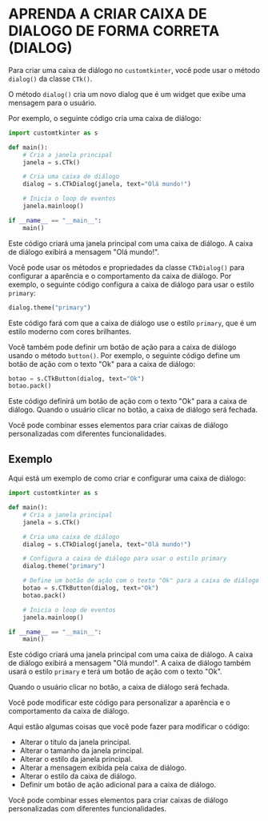 # APRENDA A CRIAR CAIXA DE DIALOGO DE FORMA CORRETA (DIALOG)
Para criar uma caixa de diálogo no `customtkinter`, você pode usar o método `dialog()` da classe `CTk()`.

O método `dialog()` cria um novo dialog que é um widget que exibe uma mensagem para o usuário.

Por exemplo, o seguinte código cria uma caixa de diálogo:

```python
import customtkinter as s

def main():
    # Cria a janela principal
    janela = s.CTk()

    # Cria uma caixa de diálogo
    dialog = s.CTkDialog(janela, text="Olá mundo!")

    # Inicia o loop de eventos
    janela.mainloop()

if __name__ == "__main__":
    main()
```

Este código criará uma janela principal com uma caixa de diálogo. A caixa de diálogo exibirá a mensagem "Olá mundo!".

Você pode usar os métodos e propriedades da classe `CTkDialog()` para configurar a aparência e o comportamento da caixa de diálogo. Por exemplo, o seguinte código configura a caixa de diálogo para usar o estilo `primary`:

```python
dialog.theme("primary")
```

Este código fará com que a caixa de diálogo use o estilo `primary`, que é um estilo moderno com cores brilhantes.

Você também pode definir um botão de ação para a caixa de diálogo usando o método `button()`. Por exemplo, o seguinte código define um botão de ação com o texto "Ok" para a caixa de diálogo:

```python
botao = s.CTkButton(dialog, text="Ok")
botao.pack()
```

Este código definirá um botão de ação com o texto "Ok" para a caixa de diálogo. Quando o usuário clicar no botão, a caixa de diálogo será fechada.

Você pode combinar esses elementos para criar caixas de diálogo personalizadas com diferentes funcionalidades.

## Exemplo

Aqui está um exemplo de como criar e configurar uma caixa de diálogo:

```python
import customtkinter as s

def main():
    # Cria a janela principal
    janela = s.CTk()

    # Cria uma caixa de diálogo
    dialog = s.CTkDialog(janela, text="Olá mundo!")

    # Configura a caixa de diálogo para usar o estilo primary
    dialog.theme("primary")

    # Define um botão de ação com o texto "Ok" para a caixa de diálogo
    botao = s.CTkButton(dialog, text="Ok")
    botao.pack()

    # Inicia o loop de eventos
    janela.mainloop()

if __name__ == "__main__":
    main()
```

Este código criará uma janela principal com uma caixa de diálogo. A caixa de diálogo exibirá a mensagem "Olá mundo!". A caixa de diálogo também usará o estilo `primary` e terá um botão de ação com o texto "Ok".

Quando o usuário clicar no botão, a caixa de diálogo será fechada.

Você pode modificar este código para personalizar a aparência e o comportamento da caixa de diálogo.

Aqui estão algumas coisas que você pode fazer para modificar o código:

* Alterar o título da janela principal.
* Alterar o tamanho da janela principal.
* Alterar o estilo da janela principal.
* Alterar a mensagem exibida pela caixa de diálogo.
* Alterar o estilo da caixa de diálogo.
* Definir um botão de ação adicional para a caixa de diálogo.

Você pode combinar esses elementos para criar caixas de diálogo personalizadas com diferentes funcionalidades.
